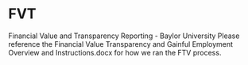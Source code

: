 # FVT
Financial Value and Transparency Reporting - Baylor University
Please reference the Financial Value Transparency and Gainful Employment Overview and Instructions.docx for how we ran the FTV process.

